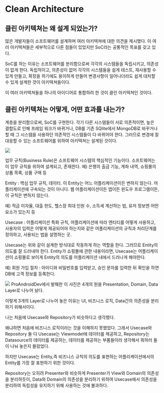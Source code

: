 # Clean Architecture

## 클린 아키텍쳐는 왜 설계 되었는가?

많은 개발자들이 소프트웨어를 설계하며 여러 아키텍쳐에 대한 의견을 제시했다. 이 여러 아키텍쳐들은 세부적으로 다른 점들이 있었지만 SoC라는 공통적인 목표를 갖고 있다.

SoC를 하는 이유는 소프트웨어를 분리함으로써 각각의 시스템들을 독립시키고, 의존성이 없게 한다. 독립적이고, 의존성이 없어 각각의 시스템들을 쉽게 테스트, 재사용할 수 있게 만들고, 확장을 하기에도 용이하게 만들어 변경사항이 일어나더라도 쉽게 대처할 수 있게 설계한 것이 아키텍쳐들이다.

이 여러 아키텍쳐들을 하나의 아이디어로 통합하려 한 것이 클린 아키텍쳐인 것이다.
## 클린 아키텍쳐는 어떻게, 어떤 효과를 내는가?

계층을 분리함으로써, SoC를 구현한다. 각기 다른 시스템들이 서로 의존적이면, 높은 결합도로 인해 프레임 워크가 바뀌거나, DB를 기존 SQlite에서 MongoDB로 바꾸거나 할 때 그 시스템을 사용하던 의존적인 시스템들이 다 바뀌어야 한다.
그러므로 변경에 잘 대응할 수 있는 소프트웨어를 위하여 아키텍쳐는 설계된 것이다.

![](http://blog.cleancoder.com/uncle-bob/images/2012-08-13-the-clean-architecture/CleanArchitecture.jpg)

업무 규칙(Business Rule)은 소프트웨어 시스템의 핵심적인 기능이다. 소프트웨어는 이 업무 규칙을 위하여 설계되고, 존재한다.
예) 은행의 출금 기능, 계좌 내역, 
쇼핑몰의 상품 목록, 상품 구매 등

Entity : 핵심 업무 규칙, 데이터.
이 Entity는 어느 어플리케이션이든 변하지 않는다. 어플리케이션에 구속되는 것이 아니다.
웹 어플리케이션이든 앱이든 윈도우 프로그램이든, 이 규칙은 변하지 않는다.

예) 적금 이자율, 대출 한도, 헬스장 최대 인원 수, 소득세 계산하는 법, 유저 정보엔 어떤 요소가 있는지 등 

Usecase : 어플리케이션 특화 규칙, 어플리케이션에 따라 엔티티를 어떻게 사용하고, 사용자의 입력은 어떻게 제공되어야 하는지와 같은 어플리케이션의 규칙과 처리단계를 정의하고, 사용되는 법을 설명하는 곳.

Usecase는 위와 같이 설계한 방식대로 작동하게 하는 역할을 한다. 그러므로 Entity의 의도를 잘 드러내야 한다. Entity가 쇼핑몰에 관한 내용이라면, Usecase는 어플리케이션이 쇼핑몰로 보이게 Entity의 의도를 어플리케이션 내에서 드러나게 해야한다.

예) 회원 가입 절차 : 아이디와 비밀번호를 입력받고, 승인 문자를 입력한 뒤 확인을 하면 DB에 고객 정보를 등록한다.

![](https://miro.medium.com/max/875/1*vcnYWWn_zhNk6I30meBaPg.png)
ProAndroidDev에서 발췌한 이 사진은 4개의 원을 Presentation, Domain, Data Layer로 나누어 놨다.

이렇게 3개의 Layer로 나누어 놓은 이유는 
UI, 비즈니스 로직, Data간의 의존성을 분리하기 위해서이다.

나는 처음에 Usecase와 Repository가 비슷하다고 생각했다.

왜냐하면 처음에 비즈니스 로직이라는 것을 이해하지 못했었다.
그래서 Usecase와 Repository 둘 다 Usecase는 Viewmodel에 데이터를 제공하고, Repository는 Datasource의 데이터를 제공하는, 데이터를 제공하는 부품들이라 생각해서 뭐하러 둘이 나눠 놓은지 몰랐었다.

하지만 Usecase는 Entity,즉 비즈니스 규칙의 의도를 표현하는 어플리케이션에서의 Entity를 가장 잘 표현하기 위한 것이다.


Repository는 오히려 Presenter와 비슷하게 Presenter가 View와 Domain의 의존성을 분리하듯이, Data와 Domain의 의존성을 분리하기 위하여 Usecase에서 의존성을 분리하여 독립성을 유지하기 위해 사용하는 것에 불과하다.